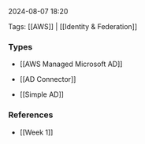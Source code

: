 
2024-08-07 18:20

Tags:  [[AWS]] | [[Identity & Federation]]

### Types

- [[AWS Managed Microsoft AD]]

- [[AD Connector]]

- [[Simple AD]]


### References
- [[Week 1]]

